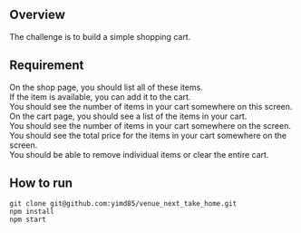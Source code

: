 ## Overview
The challenge is to build a simple shopping cart. <br/>


## Requirement
On the shop page, you should list all of these items.<br/>
If the item is available, you can add it to the cart.<br/>
You should see the number of items in your cart somewhere on this screen.<br/>
On the cart page, you should see a list of the items in your cart.<br/>
You should see the number of items in your cart somewhere on the screen.<br/>
You should see the total price for the items in your cart somewhere on the screen.<br/>
You should be able to remove individual items or clear the entire cart.

## How to run
```git clone git@github.com:yimd85/venue_next_take_home.git```
<br/>
```npm install```
<br/>
```npm start```